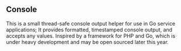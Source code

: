 ## Console
This is a small thread-safe console output helper for use in Go service applications;
It provides formatted, timestamped console output, and accepts any values. 
Inspired by a framework for PHP and Go, which is under heavy development
and may be open sourced later this year.

